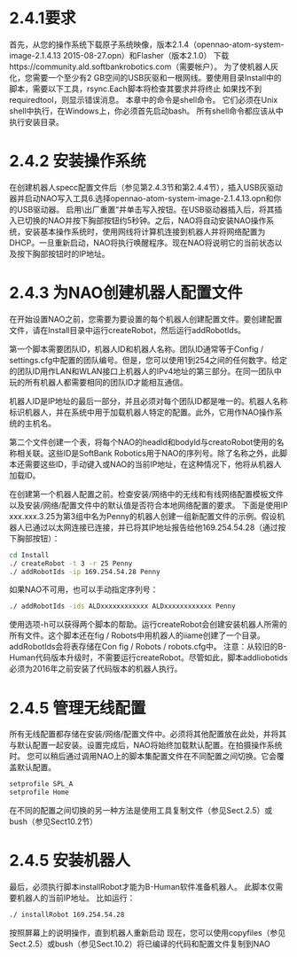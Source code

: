 # 2.4.1要求
首先，从您的操作系统下载原子系统映像，版本2.1.4（opennao-atom-system-image-2.1.4.13 2015-08-27.opn）和Flasher（版本2.1.0） 下载https://community.ald.softbankrobotics.com（需要帐户）。 为了使机器人灰化，您需要一个至少有2 GB空间的USB灰驱和一根网线。要使用目录Install中的脚本，需要以下工具，rsync.Each脚本将检查其要求并将终止 如果找不到requiredtool，则显示错误消息。
本章中的命令是shell命令。 它们必须在Unix shell中执行，在Windows上，你必须首先启动bash。 所有shell命令都应该从中执行安装目录。


# 2.4.2 安装操作系统

在创建机器人specc配置文件后（参见第2.4.3节和第2.4.4节），插入USB灰驱动器并启动NAO写入工具6.选择opennao-atom-system-image-2.1.4.13.opn和你的USB驱动器。 启用\出厂重置“并单击写入按钮。在USB驱动器插入后，将其插入已切换的NAO并按下胸部按钮约5秒钟。之后，NAO将自动安装NAO操作系统，安装基本操作系统时，使用网线将计算机连接到机器人并将网络配置为DHCP。一旦重新启动，NAO将执行唤醒程序。现在NAO将说明它的当前状态以及按下胸部按钮时的IP地址。

# 2.4.3 为NAO创建机器人配置文件
在开始设置NAO之前，您需要为要设置的每个机器人创建配置文件。要创建配置文件，请在Install目录中运行createRobot，然后运行addRobotlds。

第一个脚本需要团队ID，机器人ID和机器人名称。团队ID通常等于Config / settings.cfg中配置的团队编号。但是，您可以使用1到254之间的任何数字。给定的团队ID用作LAN和WLAN接口上机器人的IPv4地址的第三部分。在同一团队中玩的所有机器人都需要相同的团队ID才能相互通信。

机器人ID是IP地址的最后一部分，并且必须对每个团队ID都是唯一的。机器人名称标识机器人，并在系统中用于加载机器人特定的配置。此外，它用作NAO操作系统的主机名。

第二个文件创建一个表，将每个NAO的headld和bodyld与creatoRobot使用的名称相关联。这些ID是SoftBank Robotics用于NAO的序列号。除了名称之外，此脚本还需要这些ID，手动键入或NAO的当前IP地址，在这种情况下，他将从机器人加载ID。

在创建第一个机器人配置之前。检查安装/网络中的无线和有线网络配置模板文件以及安装/网络/配置文件中的默认值是否符合本地网络配置的要求。
下面是使用IP xxx.xxx.3.25为第3组中名为Penny的机器人创建一组新配置文件的示例。假设机器人已通过以太网连接已连接，并已将其IP地址报告给他169.254.54.28（通过按下胸部按钮）：
```bash
cd Install
./ createRobot -t 3 -r 25 Penny
./ addRobotIds -ip 169.254.54.28 Penny
```
如果NAO不可用，也可以手动指定序列号：
```bash
./ addRobotIds -ids ALDxxxxxxxxxxxx ALDxxxxxxxxxxxx Penny
```
使用选项-h可以获得两个脚本的帮助。运行createRobot会创建安装机器人所需的所有文件。这个脚本还在fig / Robots中用机器人的iiame创建了一个目录。addRobotlds会将表存储在Con fig / Robots / robots.cfg中。
注意：从较旧的B-Human代码版本升级时，不需要运行createRobot。尽管如此，脚本addliobotids必须为2016年之前安装了代码版本的机器人执行。

# 2.4.5 管理无线配置
所有无线配置都存储在安装/网络/配置文件中。必须将其他配置放在此处，并将其与默认配置一起安装。设置完成后，NAO将始终加载默认配置。在拍摄操作系统时。
您可以稍后通过调用NAO上的脚本集配置文件在不同配置之间切换。它会覆盖默认配置。
```bash
setprofile SPL_A
setprofile Home
```
在不同的配置之间切换的另一种方法是使用工具复制文件（参见Sect.2.5）或bush（参见Sect10.2节）

# 2.4.5 安装机器人
最后，必须执行脚本installRobot才能为B-Human软件准备机器人。 此脚本仅需要机器人的当前IP地址。 比如运行：
```bash
./ installRobot 169.254.54.28
```
按照屏幕上的说明操作，直到机器人重新启动
现在，您可以使用copyfiles（参见Sect.2.5）或bush（参见Sect.10.2）将已编译的代码和配置文件复制到NAO

